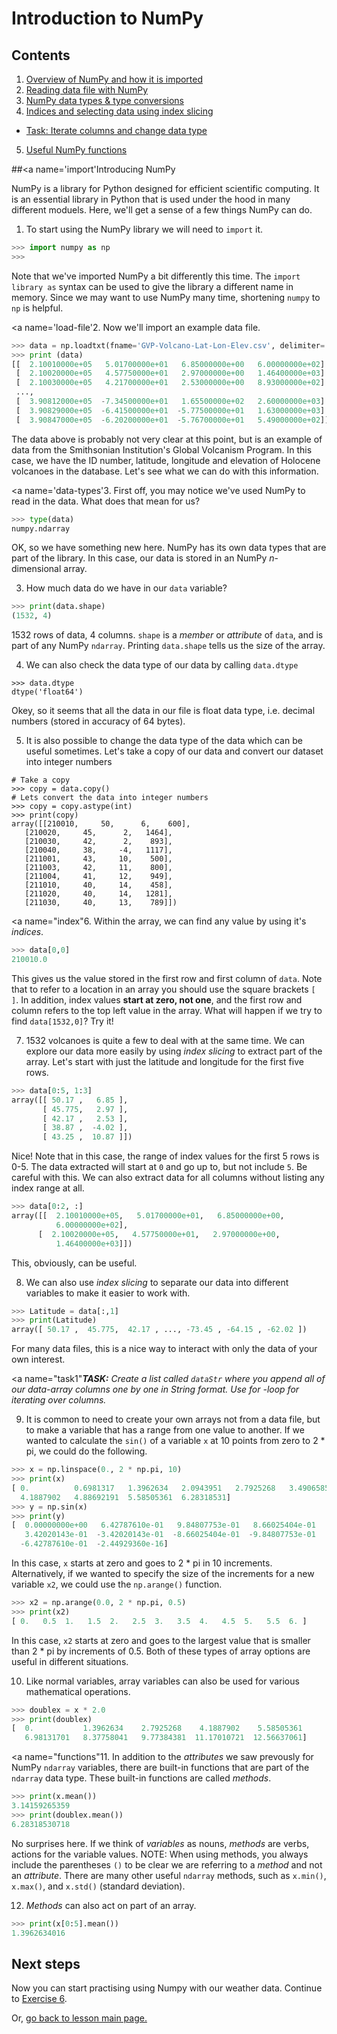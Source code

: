 # Introduction to NumPy

## Contents

1. [Overview of NumPy and how it is imported](#import)
2. [Reading data file with NumPy](#load-file)
3. [NumPy data types & type conversions](#data-types)
4. [Indices and selecting data using index slicing](#index)
  - [Task: Iterate columns and change data type](#task1)
5. [Useful NumPy functions](#functions)

##<a name='import'</a>Introducing NumPy

NumPy is a library for Python designed for efficient scientific computing. It is an essential library in Python that is used under the hood in many different moduels. 
Here, we'll get a sense of a few things NumPy can do.

1. To start using the NumPy library we will need to `import` it.

  ```python
  >>> import numpy as np
  >>>
  ```
Note that we've imported NumPy a bit differently this time. The `import library as` syntax can be used to give the library a different name in memory. 
Since we may want to use NumPy many time, shortening `numpy` to `np` is helpful.

<a name='load-file'</a>2. Now we'll import an example data file.

  ```python
  >>> data = np.loadtxt(fname='GVP-Volcano-Lat-Lon-Elev.csv', delimiter=',')
  >>> print (data)
  [[  2.10010000e+05   5.01700000e+01   6.85000000e+00   6.00000000e+02]
   [  2.10020000e+05   4.57750000e+01   2.97000000e+00   1.46400000e+03]
   [  2.10030000e+05   4.21700000e+01   2.53000000e+00   8.93000000e+02]
   ...,
   [  3.90812000e+05  -7.34500000e+01   1.65500000e+02   2.60000000e+03]
   [  3.90829000e+05  -6.41500000e+01  -5.77500000e+01   1.63000000e+03]
   [  3.90847000e+05  -6.20200000e+01  -5.76700000e+01   5.49000000e+02]]
  ```
The data above is probably not very clear at this point, but is an example of data from the Smithsonian Institution's Global Volcanism Program. 
In this case, we have the ID number, latitude, longitude and elevation of Holocene volcanoes in the database. Let's see what we can do with this information.

<a name='data-types'</a>3. First off, you may notice we've used NumPy to read in the data. What does that mean for us?

  ```python
  >>> type(data)
  numpy.ndarray
  ```
OK, so we have something new here. NumPy has its own data types that are part of the library. In this case, our data is stored in an NumPy *n*-dimensional array.

3. How much data do we have in our `data` variable?

  ```python
  >>> print(data.shape)
  (1532, 4)
  ```
1532 rows of data, 4 columns. `shape` is a *member* or *attribute* of `data`, and is part of any NumPy `ndarray`. Printing `data.shape` tells us the size of the array.

4. We can also check the data type of our data by calling `data.dtype`

  ```
  >>> data.dtype
  dtype('float64')
  ```

Okey, so it seems that all the data in our file is float data type, i.e. decimal numbers (stored in accuracy of 64 bytes).  

5. It is also possible to change the data type of the data which can be useful sometimes. Let's take a copy of our data and convert our dataset into integer numbers
   
  ```
  # Take a copy
  >>> copy = data.copy()
  # Lets convert the data into integer numbers
  >>> copy = copy.astype(int) 
  >>> print(copy)
  array([[210010,     50,      6,    600],
     [210020,     45,      2,   1464],
     [210030,     42,      2,    893],
     [210040,     38,     -4,   1117],
     [211001,     43,     10,    500],
     [211003,     42,     11,    800],
     [211004,     41,     12,    949],
     [211010,     40,     14,    458],
     [211020,     40,     14,   1281],
     [211030,     40,     13,    789]])
  ```

<a name="index"</a>6. Within the array, we can find any value by using it's *indices*.

  ```python
  >>> data[0,0]
  210010.0
  ```
This gives us the value stored in the first row and first column of `data`. Note that to refer to a location in an array you should use the square brackets `[ ]`. 
In addition, index values **start at zero, not one**, and the first row and column refers to the top left value in the array. What will happen if we try to find `data[1532,0]`? Try it!

7. 1532 volcanoes is quite a few to deal with at the same time. We can explore our data more easily by using *index slicing* to extract part of the array. Let's start with just the
latitude and longitude for the first five rows.

  ```python
  >>> data[0:5, 1:3]
  array([[ 50.17 ,   6.85 ],
         [ 45.775,   2.97 ],
         [ 42.17 ,   2.53 ],
         [ 38.87 ,  -4.02 ],
         [ 43.25 ,  10.87 ]])
  ```
Nice! Note that in this case, the range of index values for the first 5 rows is 0-5. The data extracted will start at `0` and go up to, but not include `5`. 
Be careful with this. We can also extract data for all columns without listing any index range at all.

  ```python
  >>> data[0:2, :]
  array([[  2.10010000e+05,   5.01700000e+01,   6.85000000e+00,
            6.00000000e+02],
        [  2.10020000e+05,   4.57750000e+01,   2.97000000e+00,
            1.46400000e+03]])
  ```
This, obviously, can be useful.

8. We can also use *index slicing* to separate our data into different variables to make it easier to work with.

  ```python
  >>> Latitude = data[:,1]
  >>> print(Latitude)
  array([ 50.17 ,  45.775,  42.17 , ..., -73.45 , -64.15 , -62.02 ])
  ```
For many data files, this is a nice way to interact with only the data of your own interest.

<a name="task1"</a>_**TASK:** Create a list called `dataStr` where you append all of our data-array columns one by one in String format. Use for -loop for iterating over columns._

9. It is common to need to create your own arrays not from a data file, but to make a variable that has a range from one value to another. 
If we wanted to calculate the `sin()` of a variable `x` at 10 points from zero to 2 * pi, we could do the following.

  ```python
  >>> x = np.linspace(0., 2 * np.pi, 10)
  >>> print(x)
  [ 0.          0.6981317   1.3962634   2.0943951   2.7925268   3.4906585
    4.1887902   4.88692191  5.58505361  6.28318531]
  >>> y = np.sin(x)
  >>> print(y)
  [  0.00000000e+00   6.42787610e-01   9.84807753e-01   8.66025404e-01
     3.42020143e-01  -3.42020143e-01  -8.66025404e-01  -9.84807753e-01
    -6.42787610e-01  -2.44929360e-16]
  ```
In this case, `x` starts at zero and goes to 2 * pi in 10 increments. Alternatively, if we wanted to specify the size of the increments for a new variable `x2`, we could use the `np.arange()` function.

  ```python
  >>> x2 = np.arange(0.0, 2 * np.pi, 0.5)
  >>> print(x2)
  [ 0.   0.5  1.   1.5  2.   2.5  3.   3.5  4.   4.5  5.   5.5  6. ]
  ```
In this case, `x2` starts at zero and goes to the largest value that is smaller than 2 * pi by increments of 0.5. Both of these types of array options are useful in different situations.

10. Like normal variables, array variables can also be used for various mathematical operations.
  
  ```python
  >>> doublex = x * 2.0
  >>> print(doublex)
  [  0.           1.3962634    2.7925268    4.1887902    5.58505361
     6.98131701   8.37758041   9.77384381  11.17010721  12.56637061]
  ```

<a name="functions"</a>11. In addition to the *attributes* we saw prevously for NumPy `ndarray` variables, there are built-in functions that are part of the `ndarray` data type. 
These built-in functions are called *methods*.

  ```python
  >>> print(x.mean())
  3.14159265359
  >>> print(doublex.mean())
  6.28318530718
  ```
No surprises here. If we think of *variables* as nouns, *methods* are verbs, actions for the variable values. NOTE: When using methods, you always include the parentheses `()` to be clear we are referring to a *method* and not an *attribute*. There are many other useful `ndarray` methods, such as `x.min()`, `x.max()`, and `x.std()` (standard deviation).

12. *Methods* can also act on part of an array.

  ```python
  >>> print(x[0:5].mean())
  1.3962634016
  ```
    
## Next steps

Now you can start practising using Numpy with our weather data. Continue to [Exercise 6]().

Or, [go back to lesson main page.](../README.md)

